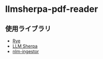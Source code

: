 # llmsherpa-pdf-reader

## 使用ライブラリ

- [Rye](https://rye.astral.sh/)
- [LLM Sherpa](https://github.com/nlmatics/llmsherpa)
- [nlm-ingestor](https://github.com/nlmatics/nlm-ingestor)
